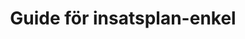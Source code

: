 ---
title: 'Guide för insatsplan-enkel'
linktitle: 'Insatsplan-enkel'
description: 'Guide för insatsplan-enkel. Så här skapar du ditt underlag för insatsplan-enkel.'
listHeading: 'insatsplan-enkel'
translationKey: 'insatsplan-enkel-guide'
toc: false
outputs:
- html
---
